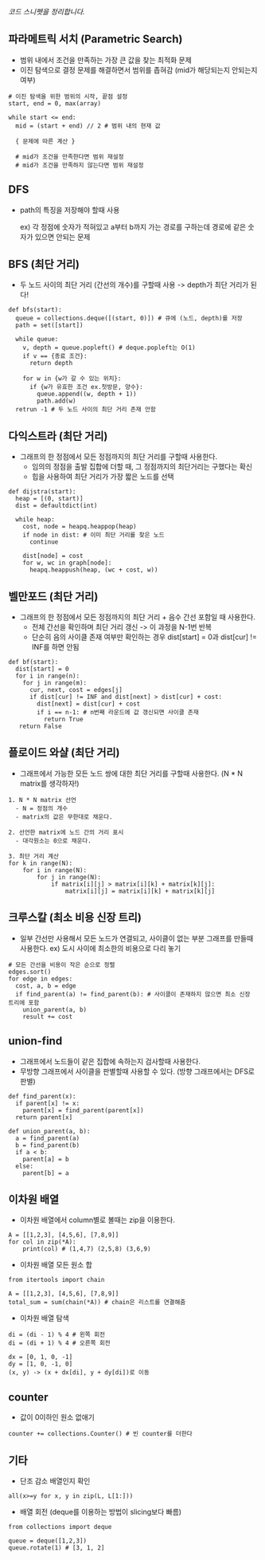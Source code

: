 *코드 스니펫을 정리합니다.*

## 파라메트릭 서치 (Parametric Search)
* 범위 내에서 조건을 만족하는 가장 큰 값을 찾는 최적화 문제
* 이진 탐색으로 결정 문제를 해결하면서 범위를 좁혀감 (mid가 해당되는지 안되는지 여부)
```
# 이진 탐색을 위한 범위의 시작, 끝점 설정
start, end = 0, max(array)

while start <= end:
  mid = (start + end) // 2 # 범위 내의 현재 값
  
  { 문제에 따른 계산 }
  
  # mid가 조건을 만족한다면 범위 재설정
  # mid가 조건을 만족하지 않는다면 범위 재설정
```

## DFS
* path의 특징을 저장해야 할때 사용

  ex) 각 정점에 숫자가 적혀있고 a부터 b까지 가는 경로를 구하는데 경로에 같은 숫자가 있으면 안되는 문제

## BFS (최단 거리)
* 두 노드 사이의 최단 거리 (간선의 개수)를 구할때 사용 -> depth가 최단 거리가 된다!
```
def bfs(start):
  queue = collections.deque([(start, 0)]) # 큐에 (노드, depth)를 저장
  path = set([start])
 
  while queue:
    v, depth = queue.popleft() # deque.popleft는 O(1)
    if v == {종료 조건}:
      return depth
      
    for w in {w가 갈 수 있는 위치}:
      if {w가 유효한 조건 ex.첫방문, 양수}:
        queue.append((w, depth + 1))
        path.add(w)
  retrun -1 # 두 노드 사이의 최단 거리 존재 안함
```

## 다익스트라 (최단 거리)
* 그래프의 한 정점에서 모든 정점까지의 최단 거리를 구할때 사용한다.
  * 임의의 정점을 출발 집합에 더할 때, 그 정점까지의 최단거리는 구했다는 확신
  * 힙을 사용하여 최단 거리가 가장 짧은 노드를 선택
```
def dijstra(start):
  heap = [(0, start)]
  dist = defaultdict(int)
  
  while heap:
    cost, node = heapq.heappop(heap)
    if node in dist: # 이미 최단 거리를 찾은 노드
      continue
     
    dist[node] = cost
    for w, wc in graph[node]:
      heapq.heappush(heap, (wc + cost, w))
```

## 벨만포드 (최단 거리)
* 그래프의 한 정점에서 모든 정점까지의 최단 거리 + 음수 간선 포함일 때 사용한다.
  * 전체 간선을 확인하며 최단 거리 갱신 -> 이 과정을 N-1번 반복
  * 단순히 음의 사이클 존재 여부만 확인하는 경우 dist[start] = 0과 dist[cur] != INF를 하면 안됨
```
def bf(start):
  dist[start] = 0
  for i in range(n):
    for j in range(m):
      cur, next, cost = edges[j]
      if dist[cur] != INF and dist[next] > dist[cur] + cost:
        dist[next] = dist[cur] + cost
        if i == n-1: # n번째 라운드에 값 갱신되면 사이클 존재
          return True
   return False
```

## 플로이드 와샬 (최단 거리)
* 그래프에서 가능한 모든 노드 쌍에 대한 최단 거리를 구할때 사용한다. (N * N matrix를 생각하자!)
```
1. N * N matrix 선언 
  - N = 정점의 개수
  - matrix의 값은 무한대로 채운다.

2. 선언한 matrix에 노드 간의 거리 표시
  - 대각원소는 0으로 채운다.

3. 최단 거리 계산
for k in range(N):
    for i in range(N):
        for j in range(N):
            if matrix[i][j] > matrix[i][k] + matrix[k][j]:
                matrix[i][j] = matrix[i][k] + matrix[k][j]
```

## 크루스칼 (최소 비용 신장 트리)
- 일부 간선만 사용해서 모든 노드가 연결되고, 사이클이 없는 부분 그래프를 만들때 사용한다.
      ex) 도시 사이에 최소한의 비용으로 다리 놓기
```
# 모든 간선을 비용이 작은 순으로 정렬
edges.sort()
for edge in edges:
  cost, a, b = edge
  if find_parent(a) != find_parent(b): # 사이클이 존재하지 않으면 최소 신장 트리에 포함
    union_parent(a, b)
    result += cost
```

## union-find
* 그래프에서 노드들이 같은 집합에 속하는지 검사할때 사용한다.
* 무방향 그래프에서 사이클을 판별할때 사용할 수 있다. (방향 그래프에서는 DFS로 판별)
```
def find_parent(x):
  if parent[x] != x:
    parent[x] = find_parent(parent[x])
  return parent[x]
  
def union_parent(a, b):
  a = find_parent(a)
  b = find_parent(b)
  if a < b:
    parent[a] = b
  else:
    parent[b] = a
```

## 이차원 배열
* 이차원 배열에서 column별로 볼때는 zip을 이용한다.
``` 
A = [[1,2,3], [4,5,6], [7,8,9]]
for col in zip(*A):
    print(col) # (1,4,7) (2,5,8) (3,6,9)
```

* 이차원 배열 모든 원소 합
```
from itertools import chain

A = [[1,2,3], [4,5,6], [7,8,9]]
total_sum = sum(chain(*A)) # chain은 리스트를 연결해줌
```


* 이차원 배열 탐색
```
di = (di - 1) % 4 # 왼쪽 회전
di = (di + 1) % 4 # 오른쪽 회전

dx = [0, 1, 0, -1]
dy = [1, 0, -1, 0]
(x, y) -> (x + dx[di], y + dy[di])로 이동
```

## counter
* 값이 0이하인 원소 없애기
```
counter += collections.Counter() # 빈 counter를 더한다
```

## 기타
* 단조 감소 배열인지 확인
```
all(x>=y for x, y in zip(L, L[1:]))
```

* 배열 회전 (deque를 이용하는 방법이 slicing보다 빠름)
```
from collections import deque

queue = deque([1,2,3])
queue.rotate(1) # [3, 1, 2]
```


